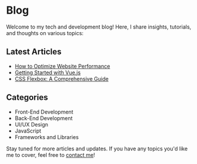 # Blog

Welcome to my tech and development blog! Here, I share insights, tutorials, and thoughts on various topics:

## Latest Articles

- [How to Optimize Website Performance](./blog/website-performance.md)
- [Getting Started with Vue.js](./blog/getting-started-vue.md)
- [CSS Flexbox: A Comprehensive Guide](./blog/css-flexbox-guide.md)

## Categories

- Front-End Development
- Back-End Development
- UI/UX Design
- JavaScript
- Frameworks and Libraries

Stay tuned for more articles and updates. If you have any topics you'd like me to cover, feel free to [contact me](./contact.md)!
